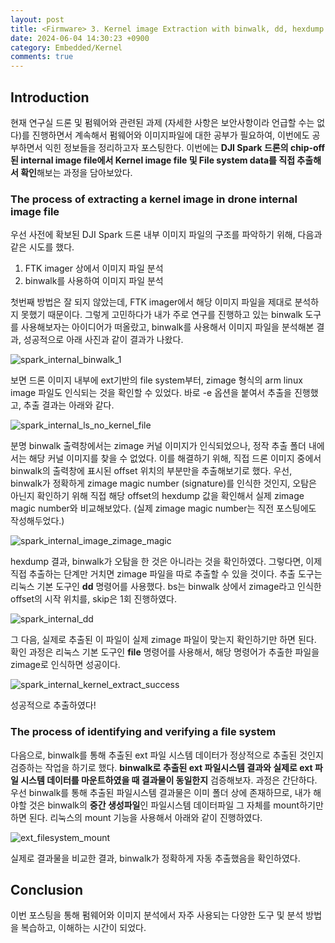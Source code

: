 ```yaml
---
layout: post
title: <Firmware> 3. Kernel image Extraction with binwalk, dd, hexdump
date: 2024-06-04 14:30:23 +0900
category: Embedded/Kernel
comments: true
---
```


## Introduction

현재 연구실 드론 및 펌웨어와 관련된 과제 (자세한 사항은 보안사항이라 언급할 수는 없다)를 진행하면서 계속해서 펌웨어와 이미지파일에 대한 공부가 필요하여, 이번에도 공부하면서 익힌 정보들을 정리하고자 포스팅한다. 이번에는 **DJI Spark 드론의 chip-off된 internal image file에서 Kernel image file 및 File system data를 직접 추출해서 확인**해보는 과정을 담아보았다.

### The process of extracting a kernel image in drone internal image file

우선 사전에 확보된 DJI Spark 드론 내부 이미지 파일의 구조를 파악하기 위해, 다음과 같은 시도를 했다.

1. FTK imager 상에서 이미지 파일 분석
2. binwalk를 사용하여 이미지 파일 분석

첫번째 방법은 잘 되지 않았는데, FTK imager에서 해당 이미지 파일을 제대로 분석하지 못했기 때문이다. 그렇게 고민하다가 내가 주로 연구를 진행하고 있는 binwalk 도구를 사용해보자는 아이디어가 떠올랐고, binwalk를 사용해서 이미지 파일을 분석해본 결과, 성공적으로 아래 사진과 같이 결과가 나왔다.

![spark_internal_binwalk_1]({{site.url}}/img/spark_internal_binwalk_1.png)

보면 드론 이미지 내부에 ext기반의 file system부터, zimage 형식의 arm linux image 파일도 인식되는 것을 확인할 수 있었다. 바로 -e 옵션을 붙여서 추출을 진행했고, 추출 결과는 아래와 같다.

![spark_internal_ls_no_kernel_file]({{site.url}}/img/spark_internal_ls_no_kernel_file.png)

분명 binwalk 출력창에서는 zimage 커널 이미지가 인식되었으나, 정작 추출 폴더 내에서는 해당 커널 이미지를 찾을 수 없었다. 이를 해결하기 위해, 직접 드론 이미지 중에서 binwalk의 출력창에 표시된 offset 위치의 부분만을 추출해보기로 했다. 우선, binwalk가 정확하게 zimage magic number (signature)를 인식한 것인지, 오탐은 아닌지 확인하기 위해 직접 해당 offset의 hexdump 값을 확인해서 실제 zimage magic number와 비교해보았다. (실제 zimage magic number는 직전 포스팅에도 작성해두었다.)

![spark_internal_image_zimage_magic]({{site.url}}/img/spark_internal_image_zimage_magic.png)

hexdump 결과, binwalk가 오탐을 한 것은 아니라는 것을 확인하였다. 그렇다면, 이제 직접 추출하는 단계만 거치면 zimage 파일을 따로 추출할 수 있을 것이다. 추출 도구는 리눅스 기본 도구인 **dd** 명령어를 사용했다. bs는 binwalk 상에서 zimage라고 인식한 offset의 시작 위치를, skip은 1회 진행하였다.

![spark_internal_dd]({{site.url}}/img/spark_internal_dd.png)

그 다음, 실제로 추출된 이 파일이 실제 zimage 파일이 맞는지 확인하기만 하면 된다. 확인 과정은 리눅스 기본 도구인 **file** 명령어를 사용해서, 해당 명령어가 추출한 파일을 zimage로 인식하면 성공이다.

![spark_internal_kernel_extract_success]({{site.url}}/img/spark_internal_kernel_extract_success.png)

성공적으로 추출하였다! 

### The process of identifying and verifying a file system

다음으로, binwalk를 통해 추출된 ext 파일 시스템 데이터가 정상적으로 추출된 것인지 검증하는 작업을 하기로 했다. **binwalk로 추출된 ext 파일시스템 결과와 실제로 ext 파일 시스템 데이터를 마운트하였을 때 결과물이 동일한지** 검증해보자. 과정은 간단하다. 우선 binwalk를 통해 추출된 파일시스템 결과물은 이미 폴더 상에 존재하므로, 내가 해야할 것은 binwalk의 **중간 생성파일**인 파일시스템 데이터파일 그 자체를 mount하기만 하면 된다. 리눅스의 mount 기능을 사용해서 아래와 같이 진행하였다.

![ext_filesystem_mount]({{site.url}}/img/ext_filesystem_mount.png)

실제로 결과물을 비교한 결과, binwalk가 정확하게 자동 추출했음을 확인하였다.

## Conclusion

이번 포스팅을 통해 펌웨어와 이미지 분석에서 자주 사용되는 다양한 도구 및 분석 방법을 복습하고, 이해하는 시간이 되었다.